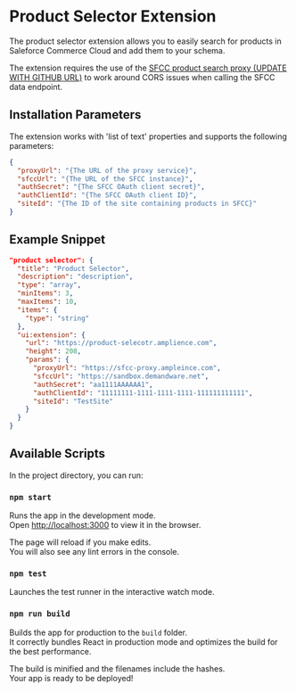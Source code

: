 # Product Selector Extension

The product selector extension allows you to easily search for products in Saleforce Commerce Cloud and add them to your schema.

The extension requires the use of the [SFCC product search proxy (UPDATE WITH GITHUB URL)](https://bitbucket.org/amplience/sfcc-product-search-proxy) to work around CORS issues when calling the SFCC data endpoint.

## Installation Parameters

The extension works with 'list of text' properties and supports the following parameters:

```json
{
  "proxyUrl": "{The URL of the proxy service}",
  "sfccUrl": "{The URL of the SFCC instance}",
  "authSecret": "{The SFCC OAuth client secret}",
  "authClientId": "{The SFCC OAuth client ID}",
  "siteId": "{The ID of the site containing products in SFCC}"
}
```

## Example Snippet

```json
"product selector": {
  "title": "Product Selector",
  "description": "description",
  "type": "array",
  "minItems": 3,
  "maxItems": 10,
  "items": {
    "type": "string"
  },
  "ui:extension": {
    "url": "https://product-selecotr.amplience.com",
    "height": 208,
    "params": {
      "proxyUrl": "https://sfcc-proxy.ampleince.com",
      "sfccUrl": "https://sandbox.demandware.net",
      "authSecret": "aa1111AAAAAA1",
      "authClientId": "11111111-1111-1111-1111-111111111111",
      "siteId": "TestSite"
    }
  }
}

```

## Available Scripts

In the project directory, you can run:

### `npm start`

Runs the app in the development mode.<br />
Open [http://localhost:3000](http://localhost:3000) to view it in the browser.

The page will reload if you make edits.<br />
You will also see any lint errors in the console.

### `npm test`

Launches the test runner in the interactive watch mode.<br />

### `npm run build`

Builds the app for production to the `build` folder.<br />
It correctly bundles React in production mode and optimizes the build for the best performance.

The build is minified and the filenames include the hashes.<br />
Your app is ready to be deployed!
